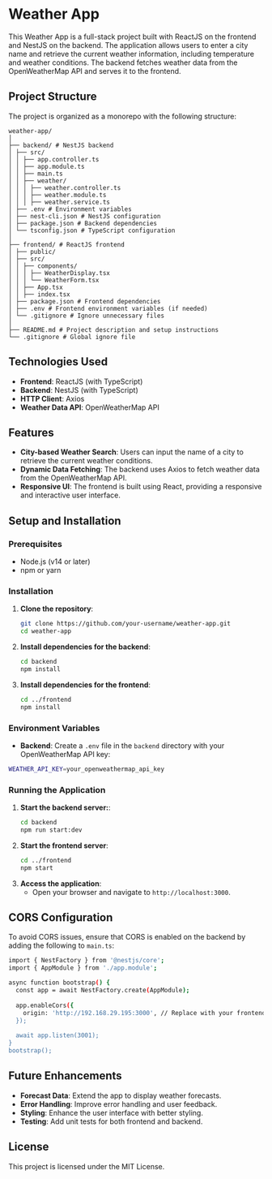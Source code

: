 # Weather App

This Weather App is a full-stack project built with ReactJS on the frontend and NestJS on the backend. The application allows users to enter a city name and retrieve the current weather information, including temperature and weather conditions. The backend fetches weather data from the OpenWeatherMap API and serves it to the frontend.

## Project Structure

The project is organized as a monorepo with the following structure:
```
weather-app/ 
│ 
├── backend/ # NestJS backend 
│ ├── src/ 
│ │ ├── app.controller.ts 
│ │ ├── app.module.ts 
│ │ ├── main.ts 
│ │ ├── weather/ 
│ │ │ ├── weather.controller.ts 
│ │ │ ├── weather.module.ts 
│ │ │ ├── weather.service.ts 
│ ├── .env # Environment variables 
│ ├── nest-cli.json # NestJS configuration 
│ ├── package.json # Backend dependencies 
│ └── tsconfig.json # TypeScript configuration 
│ 
├── frontend/ # ReactJS frontend 
│ ├── public/ 
│ ├── src/ 
│ │ ├── components/ 
│ │ │ ├── WeatherDisplay.tsx 
│ │ │ └── WeatherForm.tsx 
│ │ ├── App.tsx 
│ │ ├── index.tsx 
│ ├── package.json # Frontend dependencies 
│ ├── .env # Frontend environment variables (if needed) 
│ └── .gitignore # Ignore unnecessary files 
│ 
├── README.md # Project description and setup instructions 
└── .gitignore # Global ignore file
```

## Technologies Used

- **Frontend**: ReactJS (with TypeScript)
- **Backend**: NestJS (with TypeScript)
- **HTTP Client**: Axios
- **Weather Data API**: OpenWeatherMap API

## Features

- **City-based Weather Search**: Users can input the name of a city to retrieve the current weather conditions.
- **Dynamic Data Fetching**: The backend uses Axios to fetch weather data from the OpenWeatherMap API.
- **Responsive UI**: The frontend is built using React, providing a responsive and interactive user interface.

## Setup and Installation

### Prerequisites

- Node.js (v14 or later)
- npm or yarn

### Installation

1. **Clone the repository**:
    ```bash
    git clone https://github.com/your-username/weather-app.git
    cd weather-app
2. **Install dependencies for the backend**:
    ```bash
    cd backend
    npm install
3. **Install dependencies for the frontend**:
    ```bash
    cd ../frontend
    npm install
### Environment Variables

 - **Backend**: Create a `.env` file in the `backend` directory with your OpenWeatherMap API key:
  ```bash
  WEATHER_API_KEY=your_openweathermap_api_key
  ```

### Running the Application

1. **Start the backend server:**:
    ```bash
    cd backend
    npm run start:dev
2. **Start the frontend server**:
    ```bash
    cd ../frontend
    npm start
3. **Access the application**:
    - Open your browser and navigate to `http://localhost:3000`.

## CORS Configuration
To avoid CORS issues, ensure that CORS is enabled on the backend by adding the following to `main.ts`:
  ```bash
  import { NestFactory } from '@nestjs/core';
  import { AppModule } from './app.module';

  async function bootstrap() {
    const app = await NestFactory.create(AppModule);
    
    app.enableCors({
      origin: 'http://192.168.29.195:3000', // Replace with your frontend's origin
    });
    
    await app.listen(3001);
  }
  bootstrap();
  ```

## Future Enhancements
 - **Forecast Data**: Extend the app to display weather forecasts.
 - **Error Handling**: Improve error handling and user feedback.
 - **Styling**: Enhance the user interface with better styling.
 - **Testing**: Add unit tests for both frontend and backend.

## License
This project is licensed under the MIT License.